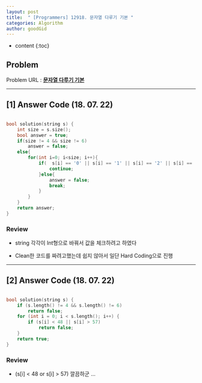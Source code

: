 ```yaml
---
layout: post
title:  " [Programmers] 12918. 문자열 다루기 기본 "
categories: Algorithm
author: goodGid
---
```

* content
{:toc}


## Problem 
Problem URL : **[문자열 다루기 기본](https://programmers.co.kr/learn/courses/30/lessons/12918)**










---

## [1] Answer Code (18. 07. 22)

``` cpp

bool solution(string s) {
    int size = s.size();
    bool answer = true;
    if(size != 4 && size != 6)
        answer = false;
    else{
        for(int i=0; i<size; i++){
            if(  s[i] == '0' || s[i] == '1' || s[i] == '2' || s[i] == '3' || s[i] == '4' || s[i] == '5' || s[i] == '6' || s[i] == '7' || s[i] == '8' || s[i] == '9' ){
                continue;
            }else{
                answer = false;
                break;
            }
        }
    }
    return answer;
}

```

### Review

* string 각각이 Int형으로 바꿔서 값을 체크하려고 하였다

* Clean한 코드를 짜려고했는데 쉽지 않아서 일단 Hard Coding으로 진행

---

## [2] Answer Code (18. 07. 22)

``` cpp

bool solution(string s) {
    if (s.length() != 4 && s.length() != 6)
        return false;
    for (int i = 0; i < s.length(); i++) {
        if (s[i] < 48 || s[i] > 57)
            return false;
    }
    return true;
}

```

### Review

* (s[i] < 48 or s[i] > 57) 깔끔하군 ...